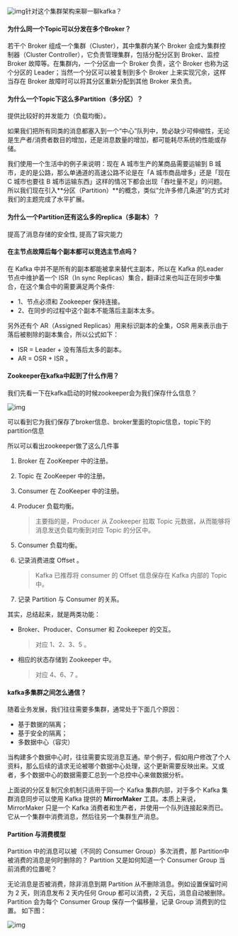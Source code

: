 
![img](http://pcc.huitogo.club/4e109e7b7463a340d70a2265b196d8fc)针对这个集群架构来聊一聊kafka？



#### **为什么同一个Topic可以分发在多个Broker？**

若干个 Broker 组成一个集群（Cluster），其中集群内某个 Broker 会成为集群控制器（Cluster Controller），它负责管理集群，包括分配分区到 Broker、监控 Broker 故障等。在集群内，一个分区由一个 Broker 负责，这个 Broker 也称为这个分区的 Leader；当然一个分区可以被复制到多个 Broker 上来实现冗余，这样当存在 Broker 故障时可以将其分区重新分配到其他 Broker 来负责。



#### **为什么一个Topic下这么多Partition（多分区）？**

提供比较好的并发能力（负载均衡）。

如果我们把所有同类的消息都塞入到一个“中心”队列中，势必缺少可伸缩性，无论是生产者/消费者数目的增加，还是消息数量的增加，都可能耗尽系统的性能或存储。



我们使用一个生活中的例子来说明：现在 A 城市生产的某商品需要运输到 B 城市，走的是公路，那么单通道的高速公路不论是在「A 城市商品增多」还是「现在 C 城市也要往 B 城市运输东西」这样的情况下都会出现「吞吐量不足」的问题。所以我们现在引入**分区（Partition）**的概念，类似“允许多修几条道”的方式对我们的主题完成了水平扩展。



#### **为什么一个Partition还有这么多的replica（多副本）？**

提高了消息存储的安全性, 提高了容灾能力



#### **在主节点故障后每个副本都可以竞选主节点吗？**

在 Kafka 中并不是所有的副本都能被拿来替代主副本，所以在 Kafka 的Leader 节点中维护着一个 ISR（In sync Replicas）集合，翻译过来也叫正在同步中集合，在这个集合中的需要满足两个条件:

- 1、节点必须和 Zookeeper 保持连接。
- 2、在同步的过程中这个副本不能落后主副本太多。

另外还有个 AR（Assigned Replicas）用来标识副本的全集，OSR 用来表示由于落后被剔除的副本集合，所以公式如下：

- ISR = Leader + 没有落后太多的副本。
- AR = OSR + ISR 。



#### **Zookeeper在kafka中起到了什么作用？**

我们先看一下在kafka启动的时候zookeeper会为我们保存什么信息？

![img](http://pcc.huitogo.club/0a7a1fb30c97bd685cc506cbb4736421)



可以看到它为我们保存了broker信息、broker里面的topic信息，topic下的partition信息



所以可以看出zookeeper做了这么几件事

1. Broker 在 ZooKeeper 中的注册。

2. Topic 在 ZooKeeper 中的注册。

3. Consumer 在 ZooKeeper 中的注册。

4. Producer 负载均衡。

   > 主要指的是，Producer 从 Zookeeper 拉取 Topic 元数据，从而能够将消息发送负载均衡到对应 Topic 的分区中。

5. Consumer 负载均衡。

6. 记录消费进度 Offset 。

   > Kafka 已推荐将 consumer 的 Offset 信息保存在 Kafka 内部的 Topic 中。

7. 记录 Partition 与 Consumer 的关系。



其实，总结起来，就是两类功能：

- Broker、Producer、Consumer 和 Zookeeper 的交互。

  > 对应 1、2、3、5 。

- 相应的状态存储到 Zookeeper 中。

  > 对应 4、6、7 。



#### **kafka多集群之间怎么通信？**

随着业务发展，我们往往需要多集群，通常处于下面几个原因：

- 基于数据的隔离；
- 基于安全的隔离；
- 多数据中心（容灾）



当构建多个数据中心时，往往需要实现消息互通。举个例子，假如用户修改了个人资料，那么后续的请求无论被哪个数据中心处理，这个更新需要反映出来。又或者，多个数据中心的数据需要汇总到一个总控中心来做数据分析。

上面说的分区复制冗余机制只适用于同一个 Kafka 集群内部，对于多个 Kafka 集群消息同步可以使用 Kafka 提供的 **MirrorMaker** 工具。本质上来说，MirrorMaker 只是一个 Kafka 消费者和生产者，并使用一个队列连接起来而已。它从一个集群中消费消息，然后往另一个集群生产消息。



#### **Partition 与消费模型**

Partition 中的消息可以被（不同的 Consumer Group）多次消费，那 Partition中被消费的消息是何时删除的？ Partition 又是如何知道一个 Consumer Group 当前消费的位置呢？



无论消息是否被消费，除非消息到期 Partition 从不删除消息。例如设置保留时间为 2 天，则消息发布 2 天内任何 Group 都可以消费，2 天后，消息自动被删除。 Partition 会为每个 Consumer Group 保存一个偏移量，记录 Group 消费到的位置。 如下图：

![img](http://pcc.huitogo.club/fb198b077d9fabc457a60a062fb7a5b0)
